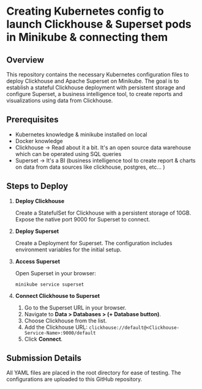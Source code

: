 <h1>Creating Kubernetes config to launch Clickhouse & Superset pods in Minikube & connecting them</h1>

<h2> Overview</h2>
<p>This repository contains the necessary Kubernetes configuration files to deploy Clickhouse and Apache Superset on Minikube. The goal is to establish a stateful Clickhouse deployment with persistent storage and configure Superset, a business intelligence tool, to create reports and visualizations using data from Clickhouse.</p>

<h2>Prerequisites</h2>
<ul>
    <li>Kubernetes knowledge & minikube installed on local</li>
    <li>Docker knowledge</li>
    <li>Clickhouse → Read about it a bit. It's an open source data warehouse which can be operated using SQL queries</li>
  <li>Superset → It's a BI (business intelligence tool to create report & charts on data from data sources like clickhouse, postgres, etc... )
</li>
</ul>

<h2> Steps to Deploy</h2>
<ol>
    <li><strong> Deploy Clickhouse</strong>
        <p>Create a StatefulSet for Clickhouse with a persistent storage of 10GB. Expose the native port 9000 for Superset to connect.</p>
    </li>
    <li><strong> Deploy Superset</strong>
        <p>Create a Deployment for Superset. The configuration includes environment variables for the initial setup.</p>
    </li>
    <li><strong> Access Superset</strong>
        <p>Open Superset in your browser:</p>
        <pre><code>minikube service superset</code></pre>
    </li>
    <li><strong> Connect Clickhouse to Superset</strong>
        <p>
            <ol>
                <li>Go to the Superset URL in your browser.</li>
                <li>Navigate to <strong>Data &gt; Databases &gt; (+ Database button)</strong>.</li>
                <li>Choose Clickhouse from the list.</li>
                <li>Add the Clickhouse URL: <code>clickhouse://default@&lt;Clickhouse-Service-Name&gt;:9000/default</code></li>
                <li>Click <strong>Connect</strong>.</li>
            </ol>
        </p>
    </li>
</ol>

<h2>Submission Details</h2>
<p>All YAML files are placed in the root directory for ease of testing. The configurations are uploaded to this GitHub repository.</p>

</body>
</html>
